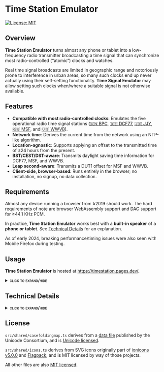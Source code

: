 # Time Station Emulator

[![License: MIT](https://img.shields.io/badge/License-MIT-green.svg)](LICENSE)

## Overview

**Time Station Emulator** turns almost any phone or tablet into a low-frequency
radio transmitter broadcasting a time signal that can synchronize most
radio-controlled (&ldquo;atomic&rdquo;) clocks and watches.

Real time signal broadcasts are limited in geographic range and notoriously
prone to interference in urban areas, so many such clocks end up never actually
using their self-setting functionality. **Time Signal Emulator** may allow
setting such clocks when/where a suitable signal is not otherwise available.

## Features

- **Compatible with most radio-controlled clocks**: Emulates the five
  operational radio time signal stations
  ([&#127464;&#127475; BPC](<https://en.wikipedia.org/wiki/BPC_(time_signal)>),
  [&#127465;&#127466; DCF77](https://en.wikipedia.org/wiki/DCF77),
  [&#127471;&#127477; JJY](https://en.wikipedia.org/wiki/JJY),
  [&#127468;&#127463; MSF](<https://en.wikipedia.org/wiki/Time_from_NPL_(MSF)>),
  and [&#127482;&#127480; WWVB](https://en.wikipedia.org/wiki/WWVB)).
- **Network time**: Derives the current time from the network using an NTP-like
  algorithm.
- **Location-agnostic**: Supports applying an offset to the transmitted time of
  &pm;24 hours from the present.
- **BST/CEST/DST-aware**: Transmits daylight saving time information for DCF77,
  MSF, and WWVB.
- **Leap second-aware**: Transmits a DUT1 offset for MSF and WWVB.
- **Client-side, browser-based**: Runs entirely in the browser; no
  installation, no signup, no data collection.

## Requirements

Almost any device running a browser from &ge;2019 should work. The hard
requirements of note are browser WebAssembly support and DAC support for
&ge;44.1 KHz PCM.

In practice, **Time Station Emulator** works best with a **built-in speaker** of
a **phone or tablet**. See [Technical Details](#technical-details) for an
explanation.

As of early 2024, breaking performance/timing issues were also seen with Mobile
Firefox during testing.

## Usage

**Time Station Emulator** is hosted at https://timestation.pages.dev/.

<details>
  <summary>
    <span style="font-variant:small-caps; font-weight:600;">
      click to expand/hide
    </span>
  </summary>

1. **Choose emulator settings.**

   The most important setting is which time station to emulate. Certain settings
   are only available for certain stations.

   Clocks (or watches) that support more than one station may prefer one of them
   over the others.

2. **Choose any clock settings and place the clock into sync mode.**

   If your clock has them, try to choose station and/or time zone settings that
   make sense for your location.

   Most clocks provide a way to force a synchronization attempt. You will
   probably have to navigate menus and/or press physical buttons.

3. **Position the speaker as close as possible to the clock’s antenna.**

   The transmission range is quite short, so positioning is crucial. Some
   experimentation will probably be required, especially if you’re unsure where
   the antenna is.

   The volume should be set so that the clock picks up the cleanest signal.
   Usually, this occurs at or near the maximum possible volume.

> [!WARNING] **DO NOT PLACE YOUR EARS NEAR THE SPEAKER TO DETERMINE VOLUME.**
> Use a visual volume indicator instead.
>
> The generated waveform has full dynamic range, but is pitched high enough to
> be difficult to perceive.
>
> Many common devices are capable of playing it back loud enough to potentially
> cause **permanent hearing damage**, even if you &ldquo;can&rsquo;t hear
> anything&rdquo;!

4. **Start transmitting and hold the speaker in position.**

   If all goes well, the clock will set itself within three minutes.

</details>

## Technical Details

<details>
  <summary>
    <span style="font-variant:small-caps; font-weight:600;">
      click to expand/hide
    </span>
  </summary>

**Time Station Emulator** generates an audio waveform intentionally crafted to
create, when played back through consumer-grade audio hardware, the right kind
of RF noise to be mistaken for a time station broadcast.

Specifically, given a fundamental carrier frequency used by a real time station,
it generates and modulates the highest odd-numbered subharmonic that also falls
below the Nyquist frequencies of common playback sample rates.

One of the higher-frequency harmonics inevitably created by any real-world DAC
during playback will then be the original fundamental, which should leak to the
environment as a short-range radio transmission via the ad-hoc antenna formed by
the physical wires and circuit traces in the audio output path.

> [!NOTE] Because it works by exploiting this leakage, **Time Station Emulator**
> works best with a **built-in speaker** of a **phone or tablet**.
>
> In some cases, **wired headphones or earbuds** may also be suitable.
>
> Higher-frequency harmonics are considered artifacts beyond the range of human
> hearing, so they are routinely suppressed by audio compression algorithms and
> better equipment.
>
> Bluetooth devices and audiophile-grade equipment are therefore less likely to
> work.

</details>

## License

`src/shared/casefoldingmap.ts` derives from a
[data file](https://unicode.org/Public/UCD/latest/ucd/CaseFolding.txt)
published by the Unicode Consortium, and is
[Unicode licensed](https://unicode.org/license.txt).

`src/shared/icons.ts` derives from SVG icons originally part of
[ionicons v5.0.0](https://ionic.io/ionicons/) and
[Flagpack](https://flagpack.xyz/), and is MIT licensed by way of those projects.

All other files are also [MIT licensed](LICENSE).

